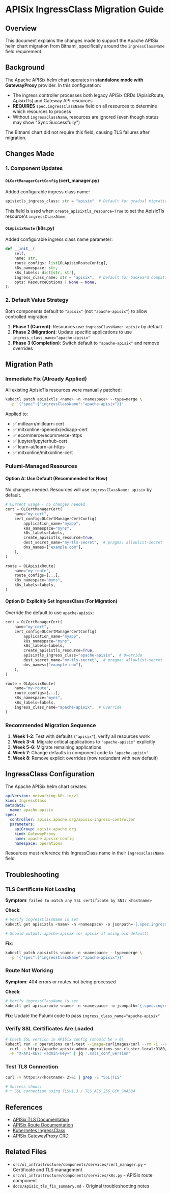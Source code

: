 # APISix IngressClass Migration Guide

## Overview

This document explains the changes made to support the Apache APISix helm chart migration from Bitnami, specifically around the `ingressClassName` field requirement.

## Background

The Apache APISix helm chart operates in **standalone mode with GatewayProxy** provider. In this configuration:
- The ingress controller processes both legacy APISix CRDs (ApisixRoute, ApisixTls) and Gateway API resources
- **REQUIRES** `spec.ingressClassName` field on all resources to determine which resources to process
- Without `ingressClassName`, resources are ignored (even though status may show "Sync Successfully")

The Bitnami chart did not require this field, causing TLS failures after migration.

## Changes Made

### 1. Component Updates

#### `OLCertManagerCertConfig` (cert_manager.py)
Added configurable ingress class name:
```python
apisixtls_ingress_class: str = "apisix"  # Default for gradual migration
```

This field is used when `create_apisixtls_resource=True` to set the ApisixTls resource's `ingressClassName`.

#### `OLApisixRoute` (k8s.py)
Added configurable ingress class name parameter:
```python
def __init__(
    self,
    name: str,
    route_configs: list[OLApisixRouteConfig],
    k8s_namespace: str,
    k8s_labels: dict[str, str],
    ingress_class_name: str = "apisix",  # Default for backward compatibility
    opts: ResourceOptions | None = None,
):
```

### 2. Default Value Strategy

Both components default to `"apisix"` (not `"apache-apisix"`) to allow controlled migration:

1. **Phase 1 (Current)**: Resources use `ingressClassName: apisix` by default
2. **Phase 2 (Migration)**: Update specific applications to use `ingress_class_name="apache-apisix"`
3. **Phase 3 (Completion)**: Switch default to `"apache-apisix"` and remove overrides

## Migration Path

### Immediate Fix (Already Applied)

All existing ApisixTls resources were manually patched:
```bash
kubectl patch apisixtls <name> -n <namespace> --type=merge \
  -p '{"spec":{"ingressClassName":"apache-apisix"}}'
```

Applied to:
- ✅ mitlearn/mitlearn-cert
- ✅ mitxonline-openedx/edxapp-cert
- ✅ ecommerce/ecommerce-https
- ✅ jupyter/jupyterhub-cert
- ✅ learn-ai/learn-ai-https
- ✅ mitxonline/mitxonline-cert

### Pulumi-Managed Resources

#### Option A: Use Default (Recommended for Now)
No changes needed. Resources will use `ingressClassName: apisix` by default.

```python
# Current usage - no changes needed
cert = OLCertManagerCert(
    name="my-cert",
    cert_config=OLCertManagerCertConfig(
        application_name="myapp",
        k8s_namespace="myns",
        k8s_labels=labels,
        create_apisixtls_resource=True,
        dest_secret_name="my-tls-secret",  # pragma: allowlist-secret
        dns_names=["example.com"],
    ),
)

route = OLApisixRoute(
    name="my-route",
    route_configs=[...],
    k8s_namespace="myns",
    k8s_labels=labels,
)
```

#### Option B: Explicitly Set IngressClass (For Migration)
Override the default to use `apache-apisix`:

```python
cert = OLCertManagerCert(
    name="my-cert",
    cert_config=OLCertManagerCertConfig(
        application_name="myapp",
        k8s_namespace="myns",
        k8s_labels=labels,
        create_apisixtls_resource=True,
        apisixtls_ingress_class="apache-apisix",  # Override
        dest_secret_name="my-tls-secret",  # pragma: allowlist-secret
        dns_names=["example.com"],
    ),
)

route = OLApisixRoute(
    name="my-route",
    route_configs=[...],
    k8s_namespace="myns",
    k8s_labels=labels,
    ingress_class_name="apache-apisix",  # Override
)
```

### Recommended Migration Sequence

1. **Week 1-2**: Test with defaults (`"apisix"`), verify all resources work
2. **Week 3-4**: Migrate critical applications to `"apache-apisix"` explicitly
3. **Week 5-6**: Migrate remaining applications
4. **Week 7**: Change defaults in component code to `"apache-apisix"`
5. **Week 8**: Remove explicit overrides (now redundant with new default)

## IngressClass Configuration

The Apache APISix helm chart creates:

```yaml
apiVersion: networking.k8s.io/v1
kind: IngressClass
metadata:
  name: apache-apisix
spec:
  controller: apisix.apache.org/apisix-ingress-controller
  parameters:
    apiGroup: apisix.apache.org
    kind: GatewayProxy
    name: apache-apisix-config
    namespace: operations
```

Resources must reference this IngressClass name in their `ingressClassName` field.

## Troubleshooting

### TLS Certificate Not Loading

**Symptom**: `failed to match any SSL certificate by SNI: <hostname>`

**Check**:
```bash
# Verify ingressClassName is set
kubectl get apisixtls <name> -n <namespace> -o jsonpath='{.spec.ingressClassName}'

# Should output: apache-apisix (or apisix if using old default)
```

**Fix**:
```bash
kubectl patch apisixtls <name> -n <namespace> --type=merge \
  -p '{"spec":{"ingressClassName":"apache-apisix"}}'
```

### Route Not Working

**Symptom**: 404 errors or routes not being processed

**Check**:
```bash
# Verify ingressClassName is set
kubectl get apisixroute <name> -n <namespace> -o jsonpath='{.spec.ingressClassName}'
```

**Fix**: Update the Pulumi code to pass `ingress_class_name="apache-apisix"`

### Verify SSL Certificates Are Loaded

```bash
# Check SSL version in APISix config (should be > 0)
kubectl run -n operations curl-test --image=curlimages/curl --rm -i --restart=Never -- \
  curl -s http://apache-apisix-admin.operations.svc.cluster.local:9180/apisix/admin/configs \
  -H "X-API-KEY: <admin-key>" | jq '.ssls_conf_version'
```

### Test TLS Connection

```bash
curl -v https://<hostname> 2>&1 | grep -E "SSL|TLS"

# Success shows:
# * SSL connection using TLSv1.3 / TLS_AES_256_GCM_SHA384
```

## References

- [APISix TLS Documentation](https://apisix.apache.org/docs/ingress-controller/concepts/apisix_tls/)
- [APISix Route Documentation](https://apisix.apache.org/docs/ingress-controller/concepts/apisix_route/)
- [Kubernetes IngressClass](https://kubernetes.io/docs/concepts/services-networking/ingress/#ingress-class)
- [APISix GatewayProxy CRD](https://apisix.apache.org/docs/ingress-controller/references/gateway_proxy/)

## Related Files

- `src/ol_infrastructure/components/services/cert_manager.py` - Certificate and TLS management
- `src/ol_infrastructure/components/services/k8s.py` - APISix route component
- `docs/apisix_tls_fix_summary.md` - Original troubleshooting notes
